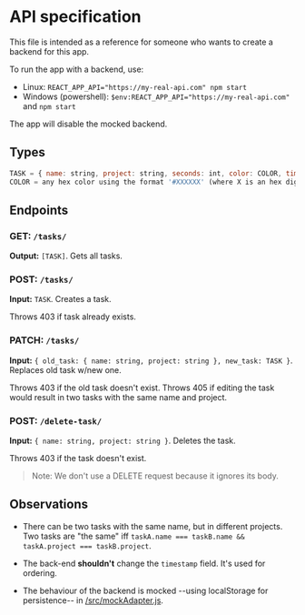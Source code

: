 # API specification

This file is intended as a reference for someone who wants to create a backend for this app.

To run the app with a backend, use:

- Linux: `REACT_APP_API="https://my-real-api.com" npm start`
- Windows (powershell): `$env:REACT_APP_API="https://my-real-api.com"` and `npm start`

The app will disable the mocked backend.

## Types

```js
TASK = { name: string, project: string, seconds: int, color: COLOR, timestamp: int }
COLOR = any hex color using the format '#XXXXXX' (where X is an hex digit)
```

## Endpoints

### GET: `/tasks/`

**Output:** `[TASK]`. Gets all tasks.

### POST: `/tasks/`

**Input:** `TASK`. Creates a task.

Throws 403 if task already exists.

### PATCH: `/tasks/`

**Input:** `{ old_task: { name: string, project: string }, new_task: TASK }`. Replaces old task w/new one.

Throws 403 if the old task doesn't exist.
Throws 405 if editing the task would result in two tasks with the same name and project.

### POST: `/delete-task/`

**Input:** `{ name: string, project: string }`. Deletes the task.

Throws 403 if the task doesn't exist.

> Note: We don't use a DELETE request because it ignores its body.

## Observations

- There can be two tasks with the same name, but in different projects. Two tasks are "the same" iff `taskA.name === taskB.name && taskA.project === taskB.project`.

- The back-end **shouldn't** change the `timestamp` field. It's used for ordering.

- The behaviour of the backend is mocked --using localStorage for persistence-- in [/src/mockAdapter.js](src/mockAdapter.js).
